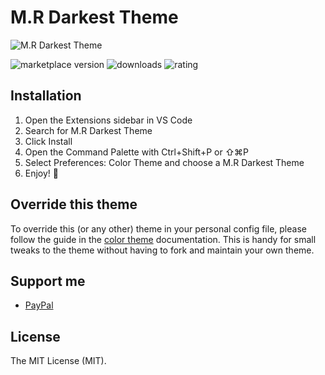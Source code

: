 # M.R Darkest Theme

![M.R Darkest Theme](https://user-images.githubusercontent.com/48416569/181819190-71ae4d95-88c2-499c-8175-6d26194b7733.png "M.R Darkest Theme")

![marketplace version](https://img.shields.io/visual-studio-marketplace/v/MahmoudMohamedRamadan.mr-darkest-theme "marketplace version")
![downloads](https://img.shields.io/visual-studio-marketplace/d/MahmoudMohamedRamadan.mr-darkest-theme "downloads")
![rating](https://img.shields.io/visual-studio-marketplace/stars/MahmoudMohamedRamadan.mr-darkest-theme "rating")

## Installation

1. Open the Extensions sidebar in VS Code
2. Search for M.R Darkest Theme
3. Click Install
4. Open the Command Palette with Ctrl+Shift+P or ⇧⌘P
5. Select Preferences: Color Theme and choose a M.R Darkest Theme
6. Enjoy! 🎉

## Override this theme

To override this (or any other) theme in your personal config file, please follow the guide in the [color theme](https://code.visualstudio.com/api/extension-guides/color-theme) documentation. This is handy for small tweaks to the theme without having to fork and maintain your own theme.

## Support me

- [PayPal](https://www.paypal.com/paypalme/mmramadan496)

## License

The MIT License (MIT).
